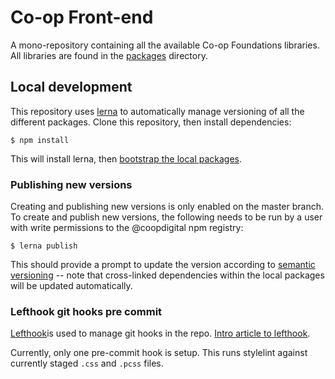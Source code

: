 # Co-op Front-end

A mono-repository containing all the available Co-op Foundations libraries. All libraries are found in the [packages](./packages) directory.

## Local development
This repository uses [lerna](https://github.com/lerna/lerna) to automatically manage versioning of all the different packages. Clone this repository, then install dependencies:

 ```shell script
$ npm install
```

This will install lerna, then [bootstrap the local packages](https://github.com/lerna/lerna/tree/master/commands/bootstrap#readme).

### Publishing new versions

Creating and publishing new versions is only enabled on the master branch. To create and publish new versions, the following needs to be run by a user with write permissions to the @coopdigital npm registry:

```shell script
$ lerna publish
```

This should provide a prompt to update the version according to [semantic versioning](https://semver.org/) -- note that cross-linked dependencies within the local packages will be updated automatically.


### Lefthook git hooks pre commit

[Lefthook](https://github.com/Arkweid/lefthook)is used to manage git hooks in the repo.  [Intro article to lefthook](https://evilmartians.com/chronicles/lefthook-knock-your-teams-code-back-into-shape?utm_source=lefthook).

Currently, only one pre-commit hook is setup. This runs stylelint against currently staged `.css` and `.pcss` files.
